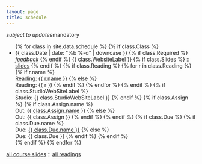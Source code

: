 ```yaml
---
layout: page
title: schedule
---
```


<span style="float:left;">*subject to updates*</span>
<span class="schedule-item-notice">mandatory</span>
<br/>

<ul class="schedule-list">
{% for class in site.data.schedule %}
{% if class.Class %}
  <li class="schedule-item {% if class.Active %}schedule-item-active{% endif %}">
      <span class="schedule-sep">{{ class.Date | date: "%b %-d" | downcase }}
        <span class="schedule-item-notice">
          {% if class.Required %}
          <a href="#"><i class="material-icons">feedback</i></a>
          {% endif %}
        </span>
      </span>
      <span class="schedule-item-text">
        {{ class.WebsiteLabel }}
        {% if class.Slides %} :: <a href="{{ class.Slides }}" target="_blank">slides</a> {% endif %}
        {% if class.Reading %}
            {% for r in class.Reading %}
            {% if r.name %}
            <br/>Reading: <a href="{{ r.link}}" target="_blank">{{ r.name }}</a>
            {% else %}
            <br/>Reading: {{ r }}
            {% endif %}
            {% endfor %}
        {% endif %}
        {% if class.StudioWebSiteLabel %} <br/>Studio: {{ class.StudioWebSiteLabel }} {% endif %}
        {% if class.Assign %}
            {% if class.Assign.name %}
            <br/><span class="schedule-item-out">Out: <a href="{{ class.Assign.link }}">{{ class.Assign.name }}</a> </span>
            {% else %}
            <br/><span class="schedule-item-out">Out: {{ class.Assign }} </span>
            {% endif %}
        {% endif %}
        {% if class.Due %}
            {% if class.Due.name %}
            <br/><span class="schedule-item-out">Due: <a href="{{ class.Due.link }}">{{ class.Due.name }}</a> </span>
            {% else %}
            <br/><span class="schedule-item-due">Due: {{ class.Due }} </span>
            {% endif %}
        {% endif %}
      </span>
  </li>
{% endif %}
{% endfor %}
</ul>

[all course slides](https://drive.google.com/open?id=0Bw5c_JsRiheEaEdVMWJ0cXJ6X00) ::
[all readings](https://drive.google.com/open?id=0Bw5c_JsRiheEYUFUUDdKOXlCTDQ)

